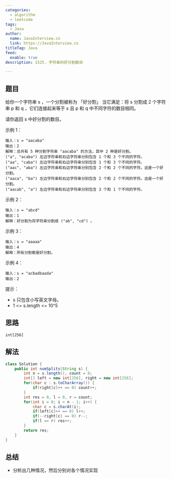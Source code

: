 ```yaml
---
categories:
  - algorithm
  - leetcode
tags:
  - Java
author: 
  name: JavaInterview.cn
  link: https://JavaInterview.cn
titleTag: Java
feed:
  enable: true
description: 1525. 字符串的好分割数目

---
```


## 题目

给你一个字符串 s ，一个分割被称为 「好分割」 当它满足：将 s 分割成 2 个字符串 p 和 q ，它们连接起来等于 s 且 p 和 q 中不同字符的数目相同。

请你返回 s 中好分割的数目。



示例 1：

    输入：s = "aacaba"
    输出：2
    解释：总共有 5 种分割字符串 "aacaba" 的方法，其中 2 种是好分割。
    ("a", "acaba") 左边字符串和右边字符串分别包含 1 个和 3 个不同的字符。
    ("aa", "caba") 左边字符串和右边字符串分别包含 1 个和 3 个不同的字符。
    ("aac", "aba") 左边字符串和右边字符串分别包含 2 个和 2 个不同的字符。这是一个好分割。
    ("aaca", "ba") 左边字符串和右边字符串分别包含 2 个和 2 个不同的字符。这是一个好分割。
    ("aacab", "a") 左边字符串和右边字符串分别包含 3 个和 1 个不同的字符。
示例 2：

    输入：s = "abcd"
    输出：1
    解释：好分割为将字符串分割成 ("ab", "cd") 。
示例 3：

    输入：s = "aaaaa"
    输出：4
    解释：所有分割都是好分割。
示例 4：

    输入：s = "acbadbaada"
    输出：2


提示：

* s 只包含小写英文字母。
* 1 <= s.length <= 10^5

## 思路

    int[256]

## 解法
```java
class Solution {
    public int numSplits(String s) {
        int n = s.length(), count = 0;
        int[] left = new int[256], right = new int[256];
        for(char c : s.toCharArray()) {
            if(right[c]++ == 0) count++;
        }
        int res = 0, l = 0, r = count;
        for(int i = 0; i < n - 1; i++) {
            char c = s.charAt(i);
            if(left[c]++ == 0) l++;
            if(--right[c] == 0) r--;
            if(l == r) res++;
        }
        return res;
    }
}

```

## 总结

- 分析出几种情况，然后分别对各个情况实现 
